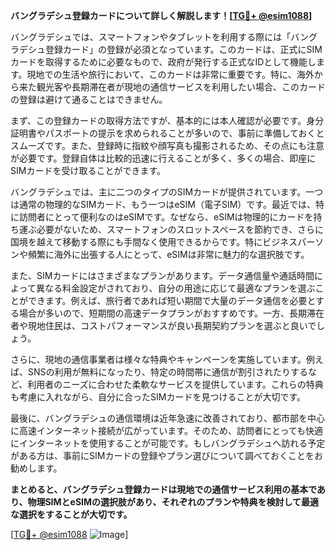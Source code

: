 **バングラデシュ登録カードについて詳しく解説します！[[TG💪+ @esim1088](https://t.me/s/esim1088)]**

バングラデシュでは、スマートフォンやタブレットを利用する際には「バングラデシュ登録カード」の登録が必須となっています。このカードは、正式にSIMカードを取得するために必要なもので、政府が発行する正式なIDとして機能します。現地での生活や旅行において、このカードは非常に重要です。特に、海外から来た観光客や長期滞在者が現地の通信サービスを利用したい場合、このカードの登録は避けて通ることはできません。

まず、この登録カードの取得方法ですが、基本的には本人確認が必要です。身分証明書やパスポートの提示を求められることが多いので、事前に準備しておくとスムーズです。また、登録時に指紋や顔写真も撮影されるため、その点にも注意が必要です。登録自体は比較的迅速に行えることが多く、多くの場合、即座にSIMカードを受け取ることができます。

バングラデシュでは、主に二つのタイプのSIMカードが提供されています。一つは通常の物理的なSIMカード、もう一つはeSIM（電子SIM）です。最近では、特に訪問者にとって便利なのはeSIMです。なぜなら、eSIMは物理的にカードを持ち運ぶ必要がないため、スマートフォンのスロットスペースを節約でき、さらに国境を越えて移動する際にも手間なく使用できるからです。特にビジネスパーソンや頻繁に海外に出張する人にとって、eSIMは非常に魅力的な選択肢です。

また、SIMカードにはさまざまなプランがあります。データ通信量や通話時間によって異なる料金設定がされており、自分の用途に応じて最適なプランを選ぶことができます。例えば、旅行者であれば短い期間で大量のデータ通信を必要とする場合が多いので、短期間の高速データプランがおすすめです。一方、長期滞在者や現地住民は、コストパフォーマンスが良い長期契約プランを選ぶと良いでしょう。

さらに、現地の通信事業者は様々な特典やキャンペーンを実施しています。例えば、SNSの利用が無料になったり、特定の時間帯に通信が割引されたりするなど、利用者のニーズに合わせた柔軟なサービスを提供しています。これらの特典も考慮に入れながら、自分に合ったSIMカードを見つけることが大切です。

最後に、バングラデシュの通信環境は近年急速に改善されており、都市部を中心に高速インターネット接続が広がっています。そのため、訪問者にとっても快適にインターネットを使用することが可能です。もしバングラデシュへ訪れる予定がある方は、事前にSIMカードの登録やプラン選びについて調べておくことをお勧めします。

**まとめると、バングラデシュ登録カードは現地での通信サービス利用の基本であり、物理SIMとeSIMの選択肢があり、それぞれのプランや特典を検討して最適な選択をすることが大切です。**

[[TG💪+ @esim1088](https://t.me/s/esim1088) ![Image](https://i.postimg.cc/Y0z9fWf4/image.png)]
